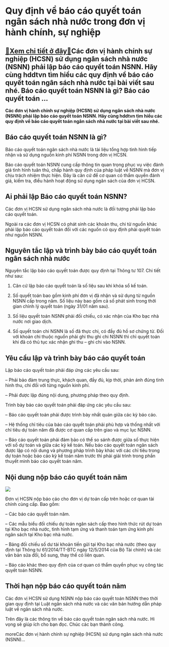 Quy định về báo cáo quyết toán ngân sách nhà nước trong đơn vị hành chính, sự nghiệp
====================================================================================

[:gift:Xem chi tiết ở đây:gift:](https://hddtvn.com/quy-dinh-ve-bao-cao-quyet-toan-ngan-sach-nha-nuoc-trong-don-vi-hanh-chinh-su-nghiep/)Các đơn vị hành chính sự nghiệp (HCSN) sử dụng ngân sách nhà nước (NSNN) phải lập báo cáo quyết toán NSNN. Hãy cùng hddtvn tìm hiểu các quy định về báo cáo quyết toán ngân sách nhà nước tại bài viết sau nhé. Báo cáo quyết toán NSNN là gì? Báo cáo quyết toán …
-------------------------------------------------------------------------------------------------------------------------------------------------------------------------------------------------------------------------------------------------------------------

**Các đơn vị hành chính sự nghiệp (HCSN) sử dụng ngân sách nhà nước (NSNN) phải lập báo cáo quyết toán NSNN. Hãy cùng hddtvn tìm hiểu các quy định về báo cáo quyết toán ngân sách nhà nước tại bài viết sau nhé.**


Báo cáo quyết toán NSNN là gì?
------------------------------


Báo cáo quyết toán ngân sách nhà nước là tài liệu tổng hợp tình hình tiếp nhận và sử dụng nguồn kinh phí NSNN trong đơn vị HCSN.


Báo cáo quyết toán NSNN cung cấp thông tin quan trọng phục vụ việc đánh giá tình hình tuân thủ, chấp hành quy định của pháp luật về NSNN mà đơn vị chịu trách nhiệm thực hiện. Đây là căn cứ để cơ quan có thẩm quyền đánh giá, kiểm tra, điều hành hoạt động sử dụng ngân sách của đơn vị HCSN.


Ai phải lập Báo cáo quyết toán NSNN?
------------------------------------


Các đơn vị HCSN sử dụng ngân sách nhà nước là đối tượng phải lập báo cáo quyết toán.


Ngoài ra các đơn vị HCSN có phát sinh các khoản thu, chi từ nguồn khác phải lập báo cáo quyết toán đối với các nguồn có quy định phải quyết toán như nguồn NSNN.


Nguyên tắc lập và trình bày báo cáo quyết toán ngân sách nhà nước
-----------------------------------------------------------------


Nguyên tắc lập báo cáo quyết toán được quy định tại Thông tư 107. Chi tiết như sau:


1. Căn cứ lập báo cáo quyết toán là số liệu sau khi khóa sổ kế toán.


2. Số quyết toán bao gồm kinh phí đơn vị đã nhận và sử dụng từ nguồn NSNN cấp trong năm. Số liệu này bao gồm cả số phát sinh trong thời gian chỉnh lý quyết toán (ngày 31/01 năm sau).


3. Số liệu quyết toán NSNN phải đối chiếu, có xác nhận của Kho bạc nhà nước nơi giao dịch.


4. Số quyết toán chi NSNN là số đã thực chi, có đầy đủ hồ sơ chứng từ. Đối với khoản chi thuộc nguồn phải ghi thu ghi chi NSNN thì chỉ quyết toán khi đã có thủ tục xác nhận ghi thu – ghi chi vào NSNN.


Yêu cầu lập và trình bày báo cáo quyết toán
-------------------------------------------


Lập báo cáo quyết toán phải đáp ứng các yêu cầu sau:


– Phải bảo đảm trung thực, khách quan, đầy đủ, kịp thời, phản ánh đúng tình hình thu, chi đối với từng nguồn kinh phí.


– Phải được lập đúng nội dung, phương pháp theo quy định.


Trình bày báo cáo quyết toán phải đáp ứng các yêu cầu sau:


– Báo cáo quyết toán phải được trình bày nhất quán giữa các kỳ báo cáo.


– Hệ thống chỉ tiêu của báo cáo quyết toán phải phù hợp và thống nhất với chỉ tiêu dự toán năm đã được cơ quan cấp trên giao và mục lục NSNN.


– Báo cáo quyết toán phải đảm bảo có thể so sánh được giữa số thực hiện với số dự toán và giữa các kỳ kế toán. Nếu báo cáo quyết toán ngân sách được lập có nội dung và phương pháp trình bày khác với các chỉ tiêu trong dự toán hoặc báo cáo kỳ kế toán năm trước thì phải giải trình trong phần thuyết minh báo cáo quyết toán năm.


Nội dung nộp báo cáo quyết toán năm
-----------------------------------


![](https://hddtvn.com/wp-content/uploads/2021/01/04_hdmg.jpg)


Đơn vị HCSN nộp báo cáo cho đơn vị dự toán cấp trên hoặc cơ quan tài chính cùng cấp. Bao gồm:


– Các báo cáo quyết toán năm.


– Các mẫu biểu đối chiếu dự toán ngân sách cấp theo hình thức rút dự toán tại Kho bạc nhà nước, tình hình tạm ứng và thanh toán tạm ứng kinh phí ngân sách tại Kho bạc nhà nước.


– Bảng đối chiếu số dư tài khoản tiền gửi tại Kho bạc nhà nước (theo quy định tại Thông tư 61/2014/TT-BTC ngày 12/5/2014 của Bộ Tài chính) và các văn bản sửa đổi, bổ sung, thay thế có liên quan.


– Báo cáo khác theo quy định của cơ quan có thẩm quyền phục vụ công tác quyết toán NSNN.


Thời hạn nộp báo cáo quyết toán năm
-----------------------------------


Các đơn vị HCSN sử dụng NSNN nộp báo cáo quyết toán NSNN theo thời gian quy định tại Luật ngân sách nhà nước và các văn bản hướng dẫn pháp luật về ngân sách nhà nước.


Trên đây là các thông tin về báo cáo quyết toán ngân sách nhà nước. Hi vọng sẽ giúp ích cho bạn đọc. Chúc các bạn thành công.


moreCác đơn vị hành chính sự nghiệp (HCSN) sử dụng ngân sách nhà nước (NSNN)…

